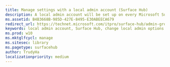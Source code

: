 ```yaml
---
title: Manage settings with a local admin account (Surface Hub)
description: A local admin account will be set up on every Microsoft Surface Hub as part of the first run program. The only way to change the local admin options that you chose at that time is to reset the device.
ms.assetid: B4B3668B-985D-427E-8495-E30ABEECA679
redirect_url: https://technet.microsoft.com/itpro/surface-hub/admin-group-management-for-surface-hub
keywords: local admin account, Surface Hub, change local admin options
ms.prod: w10
ms.mktglfcycl: manage
ms.sitesec: library
ms.pagetype: surfacehub
author: TrudyHa
localizationpriority: medium
---
```

